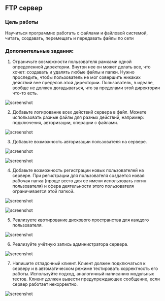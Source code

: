 ## FTP сервер

### Цель работы

Научиться программно работать с файлами и файловой системой, читать, создавать, перемещать и передавать файлы по сети


### Дополнительные задания:

1. Ограничьте возможности пользователя рамками одной определенной директории. Внутри нее он может делать все, что хочет: создавать и удалять любые файлы и папки. Нужно проследить, чтобы пользователь не мог совершить никаких действий вне пределов этой директории. Пользователь, в идеале, вообще не должен догадываться, что за пределами этой директории что-то есть.

![screenshot](web/1.jpg)

2. Добавьте логирование всех действий сервера в файл. Можете использовать разные файлы для разных действий, например: подключения, авторизации, операции с файлами.

![screenshot](web/2.jpg)

3. Добавьте возможность авторизации пользователя на сервере.

![screenshot](web/3.jpg)

![screenshot](web/3.0.jpg)

4. Добавьте возможность регистрации новых пользователей на сервере. При регистрации для пользователя создается новая рабочая папка (проще всего для ее имени использовать логин пользователя) и сфера деятельности этого пользователя ограничивается этой папкой.

![screenshot](web/4.jpg)

![screenshot](web/4.0.jpg)

5. Реализуете квотирование дискового пространства для каждого пользователя.

![screenshot](web/5.jpg)

6. Реализуйте учётную запись администратора сервера.

![screenshot](web/6.jpg)

7. Напишите отладочный клиент. Клиент должен подключаться к серверу и в автоматическом режиме тестировать корректность его работы. Используйте подход, аналогичный написанию модульных тестов. Клиент должен вывести предупреждающее сообщение, если сервер работает некорректно. 

![screenshot](web/7.jpg)
